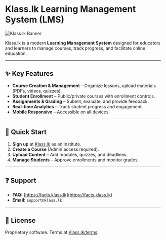 # Klass.lk Learning Management System (LMS)  

![Klass.lk Banner](https://www.klass.lk/klass.svg) 

Klass.lk is a modern **Learning Management System** designed for educators and learners to manage courses, track progress, and facilitate online education.  

---

## ✨ Key Features  
- **Course Creation & Management** – Organize lessons, upload materials (PDFs, videos, quizzes).  
- **Student Enrollment** – Public/private courses with enrollment controls.  
- **Assignments & Grading** – Submit, evaluate, and provide feedback.  
- **Real-time Analytics** – Track student progress and engagement.  
- **Mobile Responsive** – Accessible on all devices.  

---

## 🚀 Quick Start  
1. **Sign up** at [Klass.lk](https://register.klass.lk) as an institute.
1. **Create a Course** (Admin access required).  
2. **Upload Content** – Add modules, quizzes, and deadlines.  
3. **Manage Students** – Approve enrollments and monitor grades.  

---

## ❓ Support  
- **FAQ:** [https://facts.klass.lk](https://facts.klass.lk)  
- **Email:** `support@klass.lk`  

---

## 📜 License  
Proprietary software. Terms at [Klass.lk/terms](https://klass.lk/terms).  
